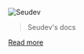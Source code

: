 ![Seudev](/_assets/img/brand/seudev-polychrome-vertical-306px-300px.png)

> Seudev's docs

[Read more](/home)
